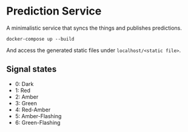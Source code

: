 # Prediction Service

A minimalistic service that syncs the things and publishes predictions.

```
docker-compose up --build
```

And access the generated static files under `localhost/<static file>`.

## Signal states

- 0: Dark
- 1: Red
- 2: Amber
- 3: Green
- 4: Red-Amber
- 5: Amber-Flashing
- 6: Green-Flashing
